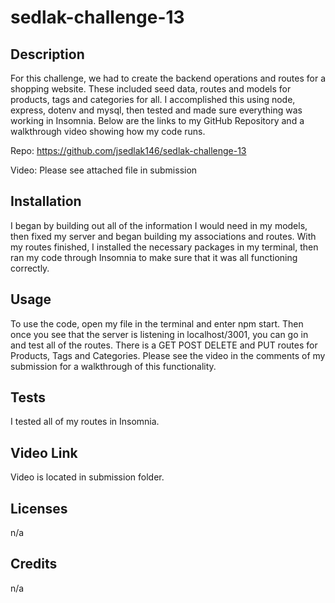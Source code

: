 # sedlak-challenge-13

## Description

For this challenge, we had to create the backend operations and routes for a shopping website.  These included seed data, routes and models for products, tags and categories for all.  I accomplished this using node, express, dotenv and mysql, then tested and made sure everything was working in Insomnia. Below are the links to my GitHub Repository and a walkthrough video showing how my code runs.

Repo: https://github.com/jsedlak146/sedlak-challenge-13

Video: Please see attached file in submission

## Installation

I began by building out all of the information I would need in my models, then fixed my server and began building my associations and routes.  With my routes finished, I installed the necessary packages in my terminal, then ran my code through Insomnia to make sure that it was all functioning correctly.


## Usage

To use the code, open my file in the terminal and enter npm start.  Then once you see that the server is listening in localhost/3001, you can go in and test all of the routes.  There is a GET POST DELETE and PUT routes for Products, Tags and Categories.  Please see the video in the comments of my submission for a walkthrough of this functionality.

## Tests

I tested all of my routes in Insomnia.

## Video Link

Video is located in submission folder.

## Licenses

n/a

## Credits

n/a



